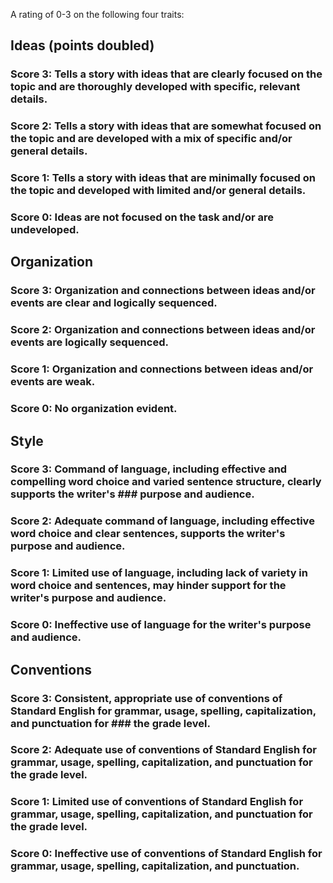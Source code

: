 A rating of 0-3 on the following four traits:

## Ideas (points doubled)
### Score 3: Tells a story with ideas that are clearly focused on the topic and are thoroughly developed with specific, relevant details.
### Score 2: Tells a story with ideas that are somewhat focused on the topic and are developed with a mix of specific and/or general details.
### Score 1: Tells a story with ideas that are minimally focused on the topic and developed with limited and/or general details.
### Score 0: Ideas are not focused on the task and/or are undeveloped.

## Organization
### Score 3: Organization and connections between ideas and/or events are clear and logically sequenced. 
### Score 2: Organization and connections between ideas and/or events are logically sequenced.
### Score 1: Organization and connections between ideas and/or events are weak.
### Score 0: No organization evident.

## Style
### Score 3: Command of language, including effective and compelling word choice and varied sentence structure, clearly supports the writer's ### purpose and audience.
### Score 2: Adequate command of language, including effective word choice and clear sentences, supports the writer's purpose and audience.
### Score 1: Limited use of language, including lack of variety in word choice and sentences, may hinder support for the writer's purpose and audience.
### Score 0: Ineffective use of language for the writer's purpose and audience.

## Conventions
### Score 3: Consistent, appropriate use of conventions of Standard English for grammar, usage, spelling, capitalization, and punctuation for ### the grade level.
### Score 2: Adequate use of conventions of Standard English for grammar, usage, spelling, capitalization, and punctuation for the grade level.
### Score 1: Limited use of conventions of Standard English for grammar, usage, spelling, capitalization, and punctuation for the grade level.
### Score 0: Ineffective use of conventions of Standard English for grammar, usage, spelling, capitalization, and punctuation.